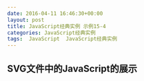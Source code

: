 ```yaml
---
date: 2016-04-11 16:46:30+00:00
layout: post
title: JavaScript经典实例 示例15-4
categories: JavaScript经典实例
tags:  JavaScript  JavaScript经典实例
---
```


SVG文件中的JavaScript的展示
----------------

<html xmlns="http://www.w3.org/1999/xthml" xmlns:svg="http://www.w3.org/2000/svg" xmlns:xlink="http://www.w3.org/1999/xlink" xml:lang="en">
    <head>
        <title>Accessing Inline SVG</title>
        <meta http-equiv="Content-Type" content="application/xhtml+xml; charset=utf-8" />
    </head>
    <body>
        <svg:svg width="600" height="600">
            <script type="text/ecmascript">
                <![CDATA[ 
                    
                    // 设置元素onclick 事件处理程序
                    window.onload = function() {
                        var square = document.getElementById('square');
                        
                        // onclick事件处理程序，修改圆的半径
                        square.onclick = function() {
                            var color = this.getAttribute('fill');
                            if (color === '#f00') {
                                this.setAttribute('fill', '#00f');
                            } else {
                                this.setAttribute('fill', '#f00');
                            }
                            
                        }
                        
                    }
                ]]>
            </script>
            <svg:rect id="square" width="400" height="400" fill="#f00" x="10" y="10" />
        </svg:svg>
    </body>
</html>

源码如下：

{% highlight yaml %} 
<!DOCTYPE html PUBLIC "-//W3C//DTD XHTML 1.1 plus MathML 2.0 plus SVG 1.1//EN" "http://www.w3.org/2002/04/xhtml-math-svg/xthml-math-svg.dtd">
<html xmlns="http://www.w3.org/1999/xthml" xmlns:svg="http://www.w3.org/2000/svg" xmlns:xlink="http://www.w3.org/1999/xlink" xml:lang="en">
    <head>
        <title>Accessing Inline SVG</title>
        <meta http-equiv="Content-Type" content="application/xhtml+xml; charset=utf-8" />
    </head>
    <body>
        <svg:svg width="600" height="600">
            <script type="text/ecmascript">
                <![CDATA[ 
                    
                    // 设置元素onclick 事件处理程序
                    window.onload = function() {
                        var square = document.getElementById('square');
                        
                        // onclick事件处理程序，修改圆的半径
                        square.onclick = function() {
                            var color = this.getAttribute('fill');
                            if (color === '#f00') {
                                this.setAttribute('fill', '#00f');
                            } else {
                                this.setAttribute('fill', '#f00');
                            }
                            
                        }
                        
                    }
                ]]>
            </script>
            <svg:rect id="square" width="400" height="400" fill="#f00" x="10" y="10" />
        </svg:svg>
    </body>
</html>
{% endhighlight %}
